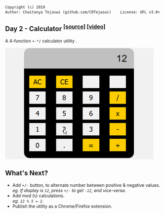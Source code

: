     Copyright (c) 2019
    Author: Chaitanya Tejaswi (github.com/CRTejaswi)    License: GPL v3.0+

## Day 2 - Calculator <sup>[[source]](/002) [[video]](https://www.youtube.com/watch?v=iu-j_T3ki24)</sup>
A 4-function `+-*/` calculator utility .

![Calculator](resources/app.gif)

## What's Next?
- Add `+/-` button, to alternate number between positive & negative values.\
_eg. If display is `12`, press `+/-` to get `-12`, and vice-versa._
- Add mod (`%`) calculations.\
_eg. `12 % 5 = 2`._
- Publish the utility as a Chrome/Firefox extension.